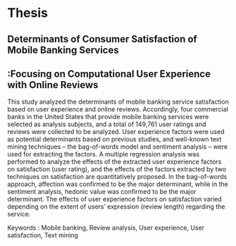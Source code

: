 # Thesis
## Determinants of Consumer Satisfaction of Mobile Banking Services
## :Focusing on Computational User Experience with Online Reviews

This study analyzed the determinants of mobile banking service satisfaction based on user experience and online reviews. Accordingly, four commercial banks in the United States that provide mobile banking services were selected as analysis subjects, and a total of 149,761 user ratings and reviews were collected to be analyzed. User experience factors were used as potential determinants based on previous studies, and well-known text mining techniques – the bag-of-words model and sentiment analysis – were used for extracting the factors. A multiple regression analysis was performed to analyze the effects of the extracted user experience factors on satisfaction (user rating), and the effects of the factors extracted by two techniques on satisfaction are quantitatively proposed. In the bag-of-words approach,  affection was confirmed to be the major determinant, while in the sentiment analysis,  hedonic value was confirmed to be the major determinant. The effects of user experience factors on satisfaction varied depending on the extent of users’ expression (review length) regarding the service.

Keywords : Mobile banking, Review analysis, User experience, 
User satisfaction, Text mining
